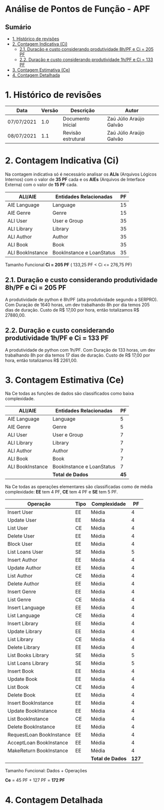 <h1>Análise de Pontos de Função - APF</h1>

<h2>Sumário</h2>

- [1. Histórico de revisões](#1-histórico-de-revisões)
- [2. Contagem Indicativa (Ci)](#2-contagem-indicativa-ci)
  - [2.1. Duração e custo considerando produtividade 8h/PF e Ci = 205 PF](#21-duração-e-custo-considerando-produtividade-8hpf-e-ci--205-pf)
  - [2.2. Duração e custo considerando produtividade 1h/PF e Ci = 133 PF](#22-duração-e-custo-considerando-produtividade-1hpf-e-ci--133-pf)
- [3. Contagem Estimativa (Ce)](#3-contagem-estimativa-ce)
- [4. Contagem Detalhada](#4-contagem-detalhada)

# 1. Histórico de revisões

| Data       | Versão | Descrição          | Autor                   |
| ---------- | ------ | ------------------ | ----------------------- |
| 07/07/2021 | 1.0    | Documento Inicial  | Zaú Júlio Araújo Galvão |
| 08/07/2021 | 1.1    | Revisão estrutural | Zaú Júlio Araújo Galvão |

# 2. Contagem Indicativa (Ci)

Na contagem indicativa só é necessário analisar os **ALIs** (Arquivos Lógicos Internos) com o valor de **35 PF** cada
e os **AIEs** (Arquivos de Interface Externa) com o valor de **15 PF** cada.

| ALI/AIE          | Entidades Relacionadas    |  PF  |
|------------------|---------------------------|------|
| AIE Language     | Language                  |  15  |
| AIE Genre        | Genre                     |  15  |
| ALI User         | User e Group              |  35  |
| ALI Library      | Library                   |  35  |
| ALI Author       | Author                    |  35  |
| ALI Book         | Book                      |  35  |
| ALI BookInstance | BookInstance e LoanStatus |  35  |

Tamanho Funcional **Ci = 205 PF** ( 133,25 PF < Ci <= 276,75 PF)

## 2.1. Duração e custo considerando produtividade 8h/PF e Ci = 205 PF

A produtividade de python é 8h/PF (alta produtividade segundo a SERPRO).
Com Duração de 1640 horas, um dev trabalhando 8h por dia temos 205 dias de duração.
Custo de R$ 17,00 por hora, então totalizamos R$ 27880,00.

## 2.2. Duração e custo considerando produtividade 1h/PF e Ci = 133 PF

A produtividade de python com 1h/PF.
Com Duração de 133 horas, um dev trabalhando 8h por dia temos 17 dias de duração.
Custo de R$ 17,00 por hora, então totalizamos R$ 2261,00.

# 3. Contagem Estimativa (Ce)

Na Ce todas as funções de dados são classificados como baixa complexidade.

| ALI/AIE          | Entidades Relacionadas    |  PF  |
|------------------|---------------------------|------|
| AIE Language     | Language                  |   5  |
| AIE Genre        | Genre                     |   5  |
| ALI User         | User e Group              |   7  |
| ALI Library      | Library                   |   7  |
| ALI Author       | Author                    |   7  |
| ALI Book         | Book                      |   7  |
| ALI BookInstance | BookInstance e LoanStatus |   7  |
|                  | **Total de Dados**        |**45**|

Na Ce todas as operações elementares são classificadas como de média complexidade:
**EE** tem 4 PF, **CE** tem 4 PF e **SE** tem 5 PF.

| Operação                | Tipo | Complexidade    |  PF  |
|-------------------------|------|-----------------|------|
| Insert User             |  EE  |      Média      |   4  |
| Update User             |  EE  |      Média      |   4  |
| List User               |  CE  |      Média      |   4  |
| Delete User             |  EE  |      Média      |   4  |
| Block User              |  EE  |      Média      |   4  |
| List Loans User         |  SE  |      Média      |   5  |
| Insert Author           |  EE  |      Média      |   4  |
| Update Author           |  EE  |      Média      |   4  |
| List Author             |  CE  |      Média      |   4  |
| Delete Author           |  EE  |      Média      |   4  |
| Insert Genre            |  EE  |      Média      |   4  |
| List Genre              |  CE  |      Média      |   4  |
| Insert Language         |  EE  |      Média      |   4  |
| List Language           |  CE  |      Média      |   4  |
| Insert Library          |  EE  |      Média      |   4  |
| Update Library          |  EE  |      Média      |   4  |
| List Library            |  CE  |      Média      |   4  |
| Delete Library          |  EE  |      Média      |   4  |
| List Books Library      |  SE  |      Média      |   5  |
| List Loans Library      |  SE  |      Média      |   5  |
| Insert Book             |  EE  |      Média      |   4  |
| Update Book             |  EE  |      Média      |   4  |
| List Book               |  CE  |      Média      |   4  |
| Delete Book             |  EE  |      Média      |   4  |
| Insert BookInstance     |  EE  |      Média      |   4  |
| Update BookInstance     |  EE  |      Média      |   4  |
| List BookInstance       |  CE  |      Média      |   4  |
| Delete BookInstance     |  EE  |      Média      |   4  |
| RequestLoan BookInstance|  EE  |      Média      |   4  |
| AcceptLoan BookInstance |  EE  |      Média      |   4  |
| MakeReturn BookInstance |  EE  |      Média      |   4  |
|                         |      |**Total de Dados**|**127**|

Tamanho Funcional: Dados + Operações

**Ce** = 45 PF + 127 PF = **172 PF**

# 4. Contagem Detalhada
